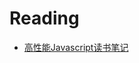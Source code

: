 # Reading

* [高性能Javascript读书笔记](https://github.com/Rcong/Reading/tree/master/%E9%AB%98%E6%80%A7%E8%83%BDJavaScript)
